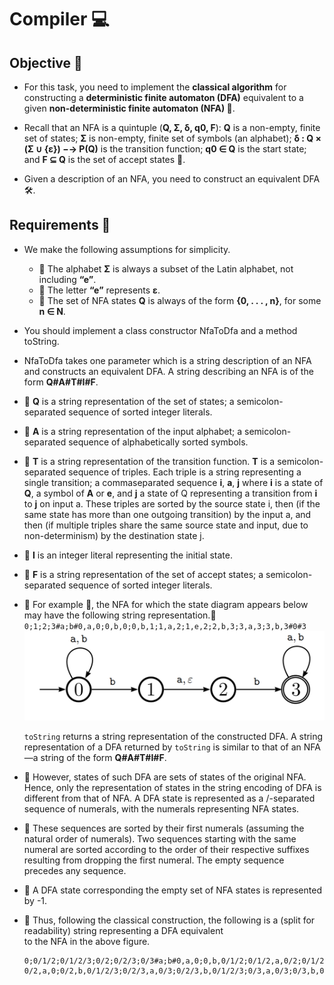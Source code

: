 # Compiler 💻

## Objective 🎯

- For this task, you need to implement the **classical algorithm** for constructing a **deterministic finite automaton (DFA)** equivalent to a given **non-deterministic finite automaton (NFA) 🤖**. 

- Recall that an NFA is a quintuple (**Q, Σ, δ, q0, F**): **Q** is a non-empty, finite set of states; **Σ** is non-empty, finite set of symbols (an alphabet); **δ : Q × (Σ ∪ {ε}) −→ P(Q)** is the transition function; **q0 ∈ Q** is the start state; and **F ⊆ Q** is the set of accept states 🤔. 

- Given a description of an NFA, you need to construct an equivalent DFA 🛠️.


## Requirements 📝
- We make the following assumptions for simplicity.
  - 📌 The alphabet **Σ** is always a subset of the Latin alphabet, not including **“e”**.
  - 📌 The letter **“e”** represents **ε**.
  - 📌 The set of NFA states **Q** is always of the form **{0, . . . , n}**, for some **n ∈ N**.
- You should implement a class constructor NfaToDfa and a method toString.

- NfaToDfa takes one parameter which is a string description of an NFA and constructs an equivalent DFA. A string describing an NFA is of the form **Q#A#T#I#F**.
- 📌 **Q** is a string representation of the set of states; a semicolon-separated sequence of sorted integer literals.
- 📌 **A** is a string representation of the input alphabet; a semicolon-separated sequence of alphabetically sorted symbols.
- 📌 **T** is a string representation of the transition function. **T** is a semicolon-separated sequence of triples. Each triple 
     is a string representing a single transition; a commaseparated sequence **i**, **a**, **j** where **i** is a state of **Q**, a symbol of **A** or **e**, and **j** a state of Q representing a transition from **i** to **j** on input a. These triples are sorted by the source state i, then (if the same state has more than one outgoing transition) by the input a, and then (if multiple triples share the same source state and input, due to non-determinism) by the destination state j.
- 📌 **I** is an integer literal representing the initial state.
- 📌 **F** is a string representation of the set of accept states; a semicolon-separated sequence of sorted integer literals.

- 📌 For example 🌟, the NFA for which the state diagram appears below may have the following string representation.🧵
     `0;1;2;3#a;b#0,a,0;0,b,0;0,b,1;1,a,2;1,e,2;2,b,3;3,a,3;3,b,3#0#3`
  <br>
  <img src="https://github.com/MohmmedTarek/Compiler/blob/main/FIGURES/TASK2_FIG1.jpg" alt="DFA State Diagram" width="600">

  `toString` returns a string representation of the constructed DFA. A string representation of a DFA returned by `toString` is similar to that of an NFA—a string of the form **Q#A#T#I#F**.
- 📌 However, states of such DFA are sets of states of the original NFA. Hence, only the representation of states in the string 
      encoding of DFA is different from that of NFA. A DFA state is represented as a /-separated sequence of numerals, with the numerals representing NFA states.
- 📌 These sequences are sorted by their first numerals (assuming the natural order of numerals). Two sequences starting with the same numeral are sorted according to the order of their respective suffixes resulting from dropping the first numeral. The empty sequence precedes any sequence.
- 📌 A DFA state corresponding the empty set of NFA states is represented by -1.
- 📌 Thus, following the classical construction, the following is a (split for readability) string representing a DFA equivalent  
     to the NFA in the above figure.
  ```
  0;0/1/2;0/1/2/3;0/2;0/2/3;0/3#a;b#0,a,0;0,b,0/1/2;0/1/2,a,0/2;0/1/2,b,0/1/2/3;0/1/2/3,a,0/2/3;0/1/2/3,b,0/1/2/3;
  0/2,a,0;0/2,b,0/1/2/3;0/2/3,a,0/3;0/2/3,b,0/1/2/3;0/3,a,0/3;0/3,b,0/1/2/3#0#0/1/2/3;0/2/3;0/3
  ```
